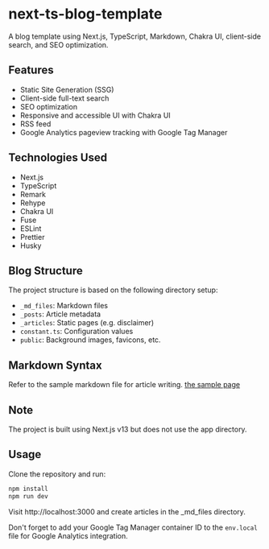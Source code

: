 
# next-ts-blog-template
A blog template using Next.js, TypeScript, Markdown, Chakra UI, client-side search, and SEO optimization.

## Features
- Static Site Generation (SSG)
- Client-side full-text search
- SEO optimization
- Responsive and accessible UI with Chakra UI
- RSS feed
- Google Analytics pageview tracking with Google Tag Manager


## Technologies Used
- Next.js
- TypeScript
- Remark
- Rehype
- Chakra UI
- Fuse
- ESLint
- Prettier
- Husky

## Blog Structure
The project structure is based on the following directory setup:

- `_md_files`: Markdown files
- `_posts`: Article metadata
- `_articles`: Static pages (e.g. disclaimer)
- `constant.ts`: Configuration values
- `public`: Background images, favicons, etc.

## Markdown Syntax
Refer to the sample markdown file for article writing.
[the sample page](https://next-ts-blog-template.vercel.app/posts/how-to-write-md-en, "the sample page")

## Note
The project is built using Next.js v13 but does not use the app directory.

## Usage
Clone the repository and run:

```bash
npm install
npm run dev
```

Visit http://localhost:3000 and create articles in the _md_files directory.

Don't forget to add your Google Tag Manager container ID to the `env.local` file for Google Analytics integration.
